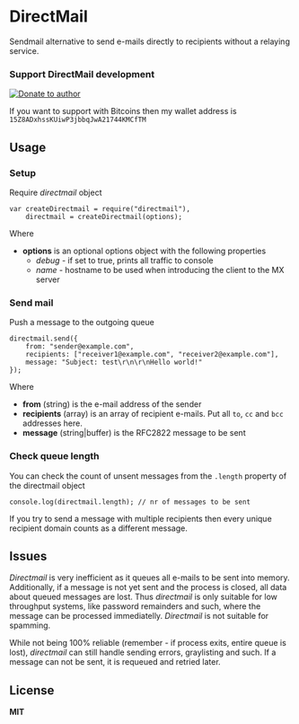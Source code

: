 # DirectMail

Sendmail alternative to send e-mails directly to recipients without a relaying service.

### Support DirectMail development

[![Donate to author](https://www.paypalobjects.com/en_US/i/btn/btn_donate_SM.gif)](https://www.paypal.com/cgi-bin/webscr?cmd=_s-xclick&hosted_button_id=DB26KWR2BQX5W)

If you want to support with Bitcoins then my wallet address is `15Z8ADxhssKUiwP3jbbqJwA21744KMCfTM`

## Usage

### Setup

Require *directmail* object

    var createDirectmail = require("directmail"),
        directmail = createDirectmail(options);

Where

  * **options** is an optional options object with the following properties
    * *debug* - if set to true, prints all traffic to console
    * *name* - hostname to be used when introducing the client to the MX server

### Send mail

Push a message to the outgoing queue

    directmail.send({
        from: "sender@example.com",
        recipients: ["receiver1@example.com", "receiver2@example.com"],
        message: "Subject: test\r\n\r\nHello world!"
    });

Where

  * **from** (string) is the e-mail address of the sender
  * **recipients** (array) is an array of recipient e-mails. Put all `to`, `cc` and `bcc` addresses here.
  * **message** (string|buffer) is the RFC2822 message to be sent

### Check queue length

You can check the count of unsent messages from the `.length` property of the directmail object

    console.log(directmail.length); // nr of messages to be sent

If you try to send a message with multiple recipients then every unique recipient domain counts as a different message.

## Issues

*Directmail* is very inefficient as it queues all e-mails to be sent into memory. Additionally, if a message is not yet sent and the process is closed, all data about queued messages are lost. Thus *directmail* is only suitable for low throughput systems, like password remainders and such, where the message can be processed immediatelly. *Directmail* is not suitable for spamming.

While not being 100% reliable (remember - if process exits, entire queue is lost), *directmail* can still handle sending errors, graylisting and such. If a message can not be sent, it is requeued and retried later.

## License

**MIT**

